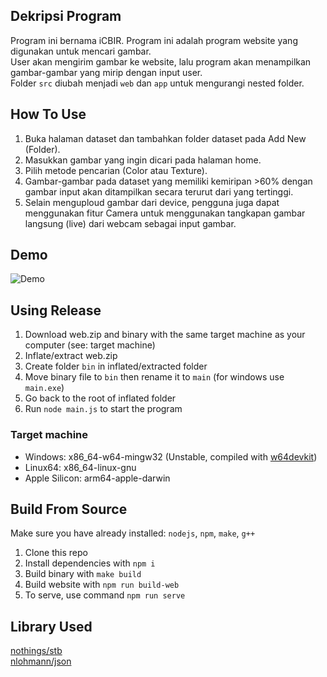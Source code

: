 ## Dekripsi Program
Program ini bernama iCBIR. Program ini adalah program website yang digunakan untuk mencari gambar.  
User akan mengirim gambar ke website, lalu program akan menampilkan gambar-gambar yang mirip dengan input user.  
Folder `src` diubah menjadi `web` dan `app` untuk mengurangi nested folder.  

## How To Use
1. Buka halaman dataset dan tambahkan folder dataset pada Add New (Folder).
2. Masukkan gambar yang ingin dicari pada halaman home.
3. Pilih metode pencarian (Color atau Texture).
4. Gambar-gambar pada dataset yang memiliki kemiripan >60% dengan gambar input akan ditampilkan secara terurut dari yang tertinggi.
5. Selain menguploud gambar dari device, pengguna juga dapat menggunakan fitur Camera untuk menggunakan tangkapan gambar langsung (live) dari webcam sebagai input gambar.

## Demo  
![Demo](Demo.gif)  

## Using Release
1. Download web.zip and binary with the same target machine as your computer (see: target machine)
2. Inflate/extract web.zip  
3. Create folder `bin` in inflated/extracted folder  
4. Move binary file to `bin` then rename it to `main` (for windows use `main.exe`)  
5. Go back to the root of inflated folder  
6. Run `node main.js` to start the program  

### Target machine
- Windows: x86_64-w64-mingw32 (Unstable, compiled with [w64devkit](https://github.com/skeeto/w64devkit))  
- Linux64: x86_64-linux-gnu  
- Apple Silicon: arm64-apple-darwin  

## Build From Source
Make sure you have already installed: `nodejs`, `npm`, `make`, `g++`
1. Clone this repo
2. Install dependencies with `npm i`
3. Build binary with `make build`
4. Build website with `npm run build-web`
5. To serve, use command `npm run serve`

## Library Used
[nothings/stb](https://github.com/nothings/stb)   
[nlohmann/json](https://github.com/nlohmann/json)  
